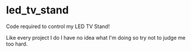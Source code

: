 # led_tv_stand
Code required to control my LED TV Stand! 

Like every project I do I have no idea what I'm doing so try not to judge me too hard.
